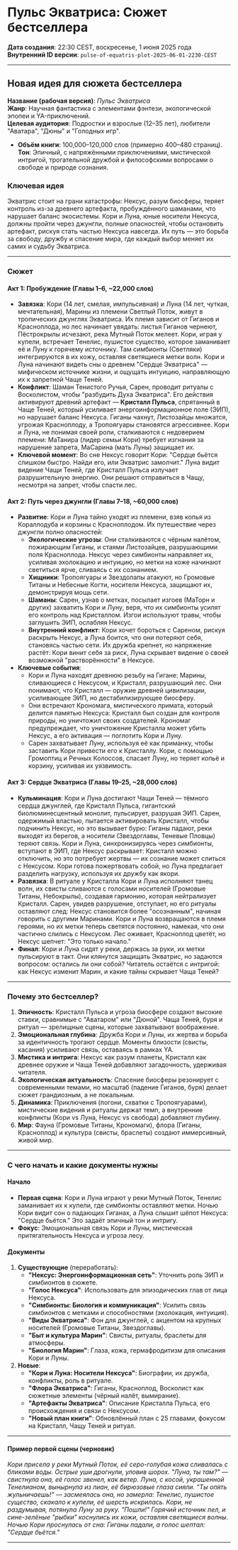 # Пульс Экватриса: Сюжет бестселлера

**Дата создания**: 22:30 CEST, воскресенье, 1 июня 2025 года  
**Внутренний ID версии**: `pulse-of-equatris-plot-2025-06-01-2230-CEST`

---

## Новая идея для сюжета бестселлера

**Название (рабочая версия)**: _Пульс Экватриса_  
**Жанр**: Научная фантастика с элементами фэнтези, экологической эпопеи и YA-приключений.  
**Целевая аудитория**: Подростки и взрослые (12–35 лет), любители "Аватара", "Дюны" и "Голодных игр".

- **Объём книги**: 100,000–120,000 слов (примерно 400–480 страниц).  
  **Тон**: Эпичный, с напряжёнными приключениями, мистической интригой, трогательной дружбой и философскими вопросами о свободе и природе сознания.

### Ключевая идея

Экватрис стоит на грани катастрофы: Нексус, разум биосферы, теряет контроль из-за древнего артефакта, пробуждённого шаманами, что нарушает баланс экосистемы. Кори и Луна, юные носители Нексуса, должны пройти через джунгли, полные опасностей, чтобы остановить артефакт, рискуя стать частью Нексуса навсегда. Их путь — это борьба за свободу, дружбу и спасение мира, где каждый выбор меняет их самих и судьбу Экватриса.

---

### Сюжет

#### Акт 1: Пробуждение (Главы 1–6, ~22,000 слов)

- **Завязка**: Кори (14 лет, смелая, импульсивная) и Луна (14 лет, чуткая, мечтательная), Марины из племени Светлый Поток, живут в тропических джунглях Экватриса. Их племя зависит от Гиганов и Красноплода, но лес начинает увядать: листья Гиганов чернеют, Пёстрокрылы исчезают, река Мутный Поток мелеет. Кори, играя у купели, встречает Тенелис, пушистое существо, которое заманивает её и Луну к горячему источнику. Там симбионты (Светляки) интегрируются в их кожу, оставляя светящиеся метки волн. Кори и Луна начинают видеть сны о древнем "Сердце Экватриса" — мифическом источнике жизни, и ощущать интуицию, направляющую их к запретной Чаще Теней.
- **Конфликт**: Шаман Тенистого Ручья, Сарен, проводит ритуалы с Восколистом, чтобы "разбудить Духа Экватриса". Его действия активируют древний артефакт — **Кристалл Пульса**, спрятанный в Чаще Теней, который усиливает энергоинформационное поле (ЭИП), но нарушает баланс Нексуса. Гиганы чахнут, Листозайцы множатся, угрожая Красноплоду, а Тропоягуары становятся агрессивнее. Кори и Луна, не понимая своей роли, сталкиваются с недоверием племени: МаТанира (лидер семьи Кори) требует изгнания за нарушение запрета, МаСарина (мать Луны) защищает их.
- **Ключевой момент**: Во сне Нексус говорит Кори: "Сердце бьётся слишком быстро. Найди его, или Экватрис замолчит." Луна видит видение Чащи Теней, где Кристалл Пульса излучает разрушительную энергию. Они решают отправиться в Чащу, несмотря на запрет, чтобы спасти лес.

#### Акт 2: Путь через джунгли (Главы 7–18, ~60,000 слов)

- **Развитие**: Кори и Луна тайно уходят из племени, взяв копья из Кораллодуба и корзины с Красноплодом. Их путешествие через джунгли полно опасностей:
  - **Экологические угрозы**: Они сталкиваются с чёрным налётом, пожирающим Гиганы, и стаями Листозайцев, разрушающими поля Красноплода. Нексус через симбионты направляет их, усиливая эхолокацию и интуицию, но метки на коже начинают светиться ярче, сливаясь с их сознанием.
  - **Хищники**: Тропоягуары и Звездолапы атакуют, но Громовые Титаны и Небесные Когти, носители Нексуса, защищают их, демонстрируя мощь сети.
  - **Шаманы**: Сарен, узнав о метках, посылает изгоев (МаТорн и других) захватить Кори и Луну, веря, что их симбионты усилят его контроль над Кристаллом. Изгои используют травы, чтобы заглушить ЭИП, ослабляя Нексус.
  - **Внутренний конфликт**: Кори хочет бороться с Сареном, рискуя раскрыть Нексус, а Луна боится, что они потеряют себя, становясь частью сети. Их дружба крепнет, но напряжение растёт: Кори винит себя за риск, Луна скрывает видение о своей возможной "растворённости" в Нексусе.
- **Ключевые события**:
  - Кори и Луна находят древнюю резьбу на Гигане: Марины, сливающиеся с Нексусом, и Кристалл, разрушающий лес. Они понимают, что Кристалл — оружие древней цивилизации, усиливающее ЭИП, но дестабилизирующее биосферу.
  - Они встречают Крономага, мистического примата, который делится памятью Нексуса: Кристалл был создан для контроля природы, но уничтожил своих создателей. Крономаг предупреждает, что уничтожение Кристалла может убить Нексус, а его активация — поглотить Кори и Луну.
  - Сарен захватывает Луну, используя её как приманку, чтобы заставить Кори привести его к Кристаллу. Кори, с помощью Громоптиц и Речных Колоссов, спасает Луну, но теряет копьё и корзину, усиливая их уязвимость.

#### Акт 3: Сердце Экватриса (Главы 19–25, ~28,000 слов)

- **Кульминация**: Кори и Луна достигают Чащи Теней — тёмного сердца джунглей, где Кристалл Пульса, гигантский биолюминесцентный монолит, пульсирует, разрушая ЭИП. Сарен, одержимый властью, пытается активировать Кристалл, чтобы подчинить Нексус, но это вызывает бурю: Гиганы падают, реки выходят из берегов, а носители (Звездоглавы, Теневые Пловцы) теряют связь. Кори и Луна, синхронизируясь через симбионты, вступают в ЭИП, где Нексус раскрывает: Кристалл можно отключить, но это потребует жертвы — их сознание может слиться с Нексусом. Кори готова пожертвовать собой, но Луна предлагает разделить нагрузку, используя их дружбу как якори.
- **Развязка**: В ритуале у Кристалла Кори и Луна исполняют танец волн, их свисты сливаются с голосами носителей (Громовые Титаны, Небокрылы), создавая гармонию, которая нейтрализует Кристалл. Сарен, увидев разрушение, отступает, но его ритуалы оставляют след: Нексус становится более "осознанным", начиная говорить с другими Маринами. Кори и Луна возвращаются в племя героями, но их метки теперь светятся постоянно, намекая, что они частично слились с Нексусом. Лес оживает, Красноплод цветёт, но Нексус шепчет: "Это только начало."
- **Финал**: Кори и Луна сидят у реки, держась за руки, их метки пульсируют в такт. Они клянутся защищать Экватрис, но задаются вопросом: остались ли они собой? Читатель остаётся с интригой: как Нексус изменит Марин, и какие тайны скрывает Чаща Теней?

---

### Почему это бестселлер?

1. **Эпичность**: Кристалл Пульса и угроза биосфере создают высокие ставки, сравнимые с "Аватаром" или "Дюной". Чаща Теней, буря и ритуал — зрелищные сцены, которые захватывают воображение.
2. **Эмоциональная глубина**: Дружба Кори и Луны, их жертва и борьба за идентичность трогают сердце. Моменты близости (свисты, касания) усиливают связь, оставаясь в рамках YA.
3. **Мистика и интрига**: Нексус как разум планеты, Кристалл как древнее оружие и Чаща Теней добавляют загадочность, удерживая читателя.
4. **Экологическая актуальность**: Спасение биосферы резонирует с современными темами, но масштаб (падение Гиганов, буря) делает сюжет грандиозным, а не локальным.
5. **Динамика**: Приключения (погони, схватки с Тропоягуарами), мистические видения и ритуалы держат темп, а внутренние конфликты (Кори vs Луна, Нексус vs свобода) добавляют глубину.
6. **Мир**: Фауна (Громовые Титаны, Крономаги), флора (Гиганы, Красноплод) и культура (свисты, браслеты) создают иммерсивный, живой мир.

---

### С чего начать и какие документы нужны

#### Начало

- **Первая сцена**: Кори и Луна играют у реки Мутный Поток, Тенелис заманивает их к купели, где симбионты оставляют метки. Ночью Кори видит сон о падающих Гиганах, а Луна слышит шёпот Нексуса: "Сердце бьётся." Это задаёт эпичный тон и интригу.
- **Фокус**: Эмоциональная связь Кори и Луны, мистическая притягательность Нексуса и угроза лесу.

#### Документы

1. **Существующие** (переработать):
   - **"Нексус: Энергоинформационная сеть"**: Уточнить роль ЭИП и симбионтов в сюжете.
   - **"Голос Нексуса"**: Использовать для эпизодических глав от лица Нексуса.
   - **"Симбионты: Биология и коммуникация"**: Усилить связь симбионтов с метками и способностями (эхолокация, интуиция).
   - **"Виды Экватриса"**: Фон для джунглей, с акцентом на крупных носителей (Громовые Титаны, Звездоглавы).
   - **"Быт и культура Марин"**: Свисты, ритуалы, браслеты для атмосферы.
   - **"Биология Марин"**: Глаза, кожа, гермафродитизм для описания Кори и Луны.
2. **Новые**:
   - **"Кори и Луна: Носители Нексуса"**: Биографии, их дружба, конфликты, роль в ритуале.
   - **"Флора Экватриса"**: Гиганы, Красноплод, Восколист как сюжетные элементы (чёрный налёт, вымирание).
   - **"Артефакты Экватриса"**: Описание Кристалла Пульса, его происхождения и связи с Нексусом.
   - **"Новый план книги"**: Обновлённый план с 25 главами, фокусом на Кристалл, Чащу Теней и ритуал.

---

#### Пример первой сцены (черновик)

_Кори присела у реки Мутный Поток, её серо-голубая кожа сливалась с бликами воды. Острые уши дрогнули, уловив шорох. "Луна, ты там?" — свистнула она, её голос звенел, как ветер. Луна, с косой, украшенной Тенелианом, вынырнула из лиан, её бирюзовые глаза сияли. "Ты опять жульничаешь!" — засмеялась она, но замерла: Тенелис, пушистое существо, скакало к купели, её шерсть искрилась. Кори, не раздумывая, потянула Луну за руку. "Пошли!" Горячий источник пел, и сине-зелёные "рыбки" коснулись их кожи, оставляя светящиеся волны. Ночью Кори проснулась от сна: Гиганы падали, а голос шептал: "Сердце бьётся."_

---
